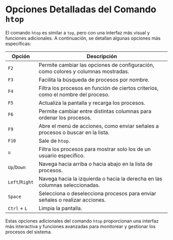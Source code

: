 # Opciones Detalladas del Comando `htop`

El comando `htop` es similar a `top`, pero con una interfaz más visual y funciones adicionales. A continuación, se detallan algunas opciones más específicas:

| Opción         | Descripción |
|----------------|-------------|
| `F2`           | Permite cambiar las opciones de configuración, como colores y columnas mostradas. |
| `F3`           | Facilita la búsqueda de procesos por nombre. |
| `F4`           | Filtra los procesos en función de ciertos criterios, como el nombre del proceso. |
| `F5`           | Actualiza la pantalla y recarga los procesos. |
| `F6`           | Permite cambiar entre distintas columnas para ordenar los procesos. |
| `F9`           | Abre el menú de acciones, como enviar señales a procesos o buscar en la lista. |
| `F10`          | Sale de `htop`. |
| `u`            | Filtra los procesos para mostrar solo los de un usuario específico. |
| `Up`/`Down`    | Navega hacia arriba o hacia abajo en la lista de procesos. |
| `Left`/`Right` | Navega hacia la izquierda o hacia la derecha en las columnas seleccionadas. |
| `Space`        | Selecciona o deselecciona procesos para enviar señales o realizar acciones. |
| `Ctrl` + `L`   | Limpia la pantalla. |

Estas opciones adicionales del comando `htop` proporcionan una interfaz más interactiva y funciones avanzadas para monitorear y gestionar los procesos del sistema.
